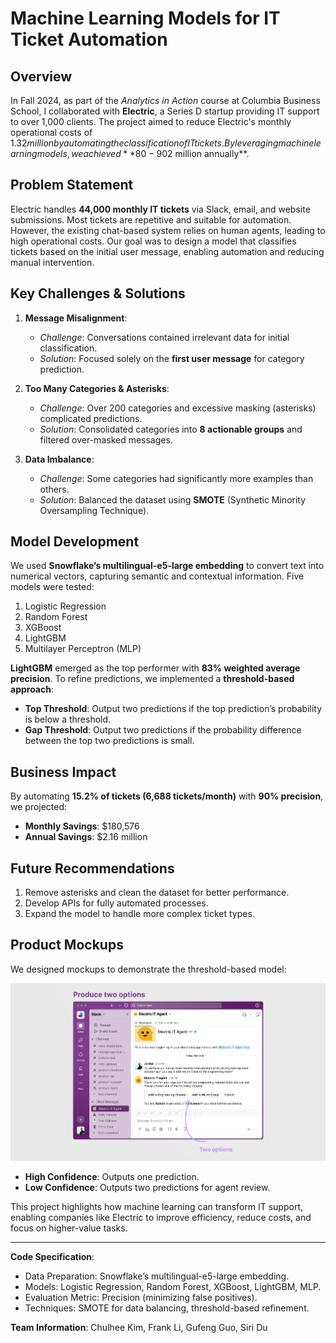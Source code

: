 # Machine Learning Models for IT Ticket Automation

## Overview
In Fall 2024, as part of the *Analytics in Action* course at Columbia Business School, I collaborated with **Electric**, a Series D startup providing IT support to over 1,000 clients. The project aimed to reduce Electric's monthly operational costs of $1.32 million by automating the classification of IT tickets. By leveraging machine learning models, we achieved **80-90% accuracy** in predicting automatable tickets, saving an estimated **$2 million annually**.

## Problem Statement
Electric handles **44,000 monthly IT tickets** via Slack, email, and website submissions. Most tickets are repetitive and suitable for automation. However, the existing chat-based system relies on human agents, leading to high operational costs. Our goal was to design a model that classifies tickets based on the initial user message, enabling automation and reducing manual intervention.

## Key Challenges & Solutions
1. **Message Misalignment**: 
   - *Challenge*: Conversations contained irrelevant data for initial classification.
   - *Solution*: Focused solely on the **first user message** for category prediction.

2. **Too Many Categories & Asterisks**:
   - *Challenge*: Over 200 categories and excessive masking (asterisks) complicated predictions.
   - *Solution*: Consolidated categories into **8 actionable groups** and filtered over-masked messages.

3. **Data Imbalance**:
   - *Challenge*: Some categories had significantly more examples than others.
   - *Solution*: Balanced the dataset using **SMOTE** (Synthetic Minority Oversampling Technique).

## Model Development
We used **Snowflake’s multilingual-e5-large embedding** to convert text into numerical vectors, capturing semantic and contextual information. Five models were tested:
1. Logistic Regression
2. Random Forest
3. XGBoost
4. LightGBM
5. Multilayer Perceptron (MLP)

**LightGBM** emerged as the top performer with **83% weighted average precision**. To refine predictions, we implemented a **threshold-based approach**:
- **Top Threshold**: Output two predictions if the top prediction’s probability is below a threshold.
- **Gap Threshold**: Output two predictions if the probability difference between the top two predictions is small.

## Business Impact
By automating **15.2% of tickets (6,688 tickets/month)** with **90% precision**, we projected:
- **Monthly Savings**: $180,576
- **Annual Savings**: $2.16 million

## Future Recommendations
1. Remove asterisks and clean the dataset for better performance.
2. Develop APIs for fully automated processes.
3. Expand the model to handle more complex ticket types.

## Product Mockups
We designed mockups to demonstrate the threshold-based model:

![alt text](https://github.com/heysiridu/Electric_LLM_and_MachineLearning/blob/main/ProductMockup/Frame%20139.jpg)
- **High Confidence**: Outputs one prediction.
- **Low Confidence**: Outputs two predictions for agent review.

This project highlights how machine learning can transform IT support, enabling companies like Electric to improve efficiency, reduce costs, and focus on higher-value tasks.

---

**Code Specification**:
- Data Preparation: Snowflake’s multilingual-e5-large embedding.
- Models: Logistic Regression, Random Forest, XGBoost, LightGBM, MLP.
- Evaluation Metric: Precision (minimizing false positives).
- Techniques: SMOTE for data balancing, threshold-based refinement.

**Team Information**:
Chulhee Kim, Frank Li, Gufeng Guo, Siri Du

